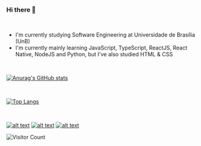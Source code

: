 ### Hi there 👋

<br>

- I'm currently studying Software Engineering at Universidade de Brasília (UnB)
- I'm currently mainly learning JavaScript, TypeScript, ReactJS, React Native, NodeJS and Python, but I've also studied HTML & CSS

<br>
 
[![Anurag's GitHub stats](https://github-readme-stats.vercel.app/api?username=gustavokenzo1&theme=tokyonight)](https://github.com/gustavokenzo1)

<br>

[![Top Langs](https://github-readme-stats.vercel.app/api/top-langs/?username=gustavokenzo1&theme=tokyonight)](https://github.com/gustavokenzo1)

<br>

<!-- icons with padding -->

[![alt text][1.1]][1]
[![alt text][2.1]][2]
[![alt text][3.1]][3]

[1.1]: https://img.shields.io/badge/Instagram-E4405F?style=for-the-badge&logo=instagram&logoColor=white (instagram)
[2.1]: https://img.shields.io/badge/Gmail-D14836?style=for-the-badge&logo=gmail&logoColor=white (gmail)
[3.1]: https://img.shields.io/badge/LinkedIn-0077B5?style=for-the-badge&logo=linkedin&logoColor=white (linkedin)

[1]: https://www.instagram.com/gustavokenzo1/
[2]: mailto:gustavokenzo314@gmail.com
[3]: https://www.linkedin.com/in/gustavo-kenzo/

![Visitor Count](https://profile-counter.glitch.me/gustavokenzo1/count.svg)
